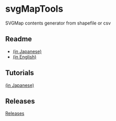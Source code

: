 # svgMapTools
SVGMap contents generator from shapefile or csv

## Readme
* [(in Japanese)](./readMeFirstJA.md)
* [(in English)](./readMeFirstEN.md)

## Tutorials
[(in Japanese)](tutorials)

## Releases
[Releases](https://github.com/svgmap/svgMapTools/releases)
